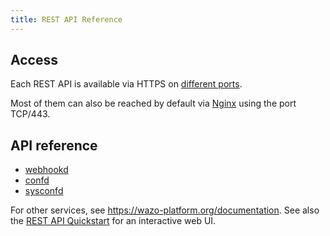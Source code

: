 ```yaml
---
title: REST API Reference
---
```


## Access

Each REST API is available via HTTPS on [different ports](/uc-doc/contributors/network).

Most of them can also be reached by default via [Nginx](/uc-doc/system/nginx) using the port
TCP/443.

## API reference

- [webhookd](/uc-doc/api_sdk/rest_api/webhookd)
- [confd](/uc-doc/api_sdk/rest_api/confd)
- [sysconfd](/uc-doc/api_sdk/rest_api/sysconfd)

For other services, see <https://wazo-platform.org/documentation>. See also the
[REST API Quickstart](/uc-doc/api_sdk/rest_api/quickstart) for an interactive web UI.
